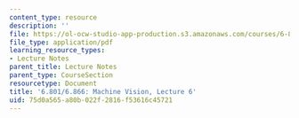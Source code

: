 ```yaml
---
content_type: resource
description: ''
file: https://ol-ocw-studio-app-production.s3.amazonaws.com/courses/6-801-machine-vision-fall-2020/75d0a565a80b022f2816f53616c45721_MIT6_801F20_lec6.pdf
file_type: application/pdf
learning_resource_types:
- Lecture Notes
parent_title: Lecture Notes
parent_type: CourseSection
resourcetype: Document
title: '6.801/6.866: Machine Vision, Lecture 6'
uid: 75d0a565-a80b-022f-2816-f53616c45721
---
```

